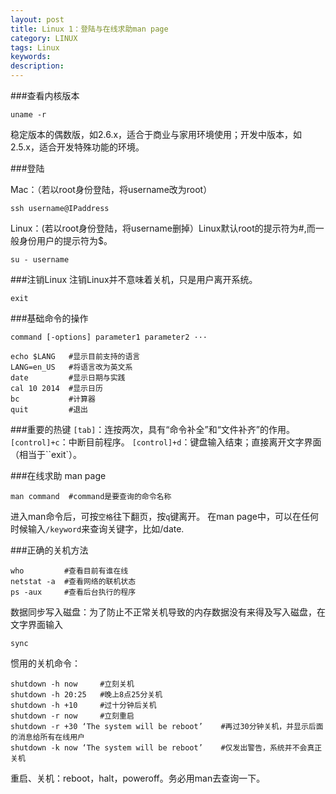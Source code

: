 ```yaml
---
layout: post
title: Linux 1：登陆与在线求助man page
category: LINUX
tags: Linux
keywords: 
description: 
---
```


###查看内核版本
```
uname -r
```
稳定版本的偶数版，如2.6.x，适合于商业与家用环境使用；开发中版本，如2.5.x，适合开发特殊功能的环境。

###登陆

Mac：（若以root身份登陆，将username改为root）

```
ssh username@IPaddress
```
Linux：(若以root身份登陆，将username删掉）Linux默认root的提示符为#,而一般身份用户的提示符为$。

```
su - username
```

###注销Linux
注销Linux并不意味着关机，只是用户离开系统。

```
exit
```

###基础命令的操作

```
command [-options] parameter1 parameter2 ···
```

```
echo $LANG   #显示目前支持的语言
LANG=en_US   #将语言改为英文系
date         #显示日期与实践
cal 10 2014  #显示日历
bc           #计算器
quit         #退出
```

###重要的热键
`[tab]`：连按两次，具有“命令补全”和“文件补齐”的作用。
`[control]+c`：中断目前程序。
`[control]+d`：键盘输入结束；直接离开文字界面（相当于``exit`）。

###在线求助 man page

```
man command  #command是要查询的命令名称
```

进入man命令后，可按`空格`往下翻页，按`q`键离开。
在man page中，可以在任何时候输入`/keyword`来查询关键字，比如/date.

###正确的关机方法
```
who         #查看目前有谁在线
netstat -a  #查看网络的联机状态
ps -aux     #查看后台执行的程序
```

数据同步写入磁盘：为了防止不正常关机导致的内存数据没有来得及写入磁盘，在文字界面输入

```
sync 
```

惯用的关机命令：

```
shutdown -h now     #立刻关机
shutdown -h 20:25   #晚上8点25分关机
shutdown -h +10     #过十分钟后关机
shutdown -r now     #立刻重启
shutdown -r +30 ‘The system will be reboot’    #再过30分钟关机，并显示后面的消息给所有在线用户
shutdown -k now ‘The system will be reboot’    #仅发出警告，系统并不会真正关机
```

重启、关机：reboot，halt，poweroff。务必用man去查询一下。

